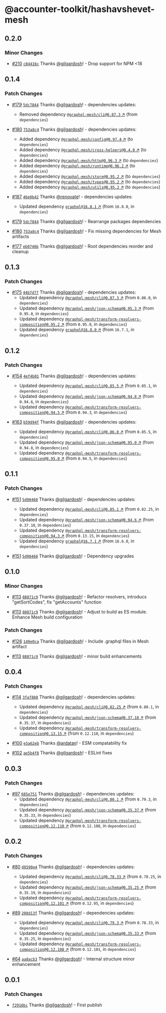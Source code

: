 # @accounter-toolkit/hashavshevet-mesh

## 0.2.0

### Minor Changes

- [#210](https://github.com/gilgardosh/accounter-toolkit/pull/210) [`c84416c`](https://github.com/gilgardosh/accounter-toolkit/commit/c84416cb9c9f501b5f53b039985f5d2b24ea93c2) Thanks [@gilgardosh](https://github.com/gilgardosh)! - Drop support for NPM <18

## 0.1.4

### Patch Changes

- [#179](https://github.com/gilgardosh/accounter-toolkit/pull/179)
  [`5dc7844`](https://github.com/gilgardosh/accounter-toolkit/commit/5dc7844d72b4ce9bfe45402852b5858373a381e6)
  Thanks [@gilgardosh](https://github.com/gilgardosh)! - dependencies updates:

  - Removed dependency
    [`@graphql-mesh/cli@0.87.3` ↗︎](https://www.npmjs.com/package/@graphql-mesh/cli/v/0.87.3) (from
    `dependencies`)

- [#180](https://github.com/gilgardosh/accounter-toolkit/pull/180)
  [`753a8c4`](https://github.com/gilgardosh/accounter-toolkit/commit/753a8c46436c7905b12edc4f9847da900a0b2792)
  Thanks [@gilgardosh](https://github.com/gilgardosh)! - dependencies updates:

  - Added dependency
    [`@graphql-mesh/config@0.97.4` ↗︎](https://www.npmjs.com/package/@graphql-mesh/config/v/0.97.4)
    (to `dependencies`)
  - Added dependency
    [`@graphql-mesh/cross-helpers@0.4.0` ↗︎](https://www.npmjs.com/package/@graphql-mesh/cross-helpers/v/0.4.0)
    (to `dependencies`)
  - Added dependency
    [`@graphql-mesh/http@0.96.3` ↗︎](https://www.npmjs.com/package/@graphql-mesh/http/v/0.96.3) (to
    `dependencies`)
  - Added dependency
    [`@graphql-mesh/runtime@0.96.2` ↗︎](https://www.npmjs.com/package/@graphql-mesh/runtime/v/0.96.2)
    (to `dependencies`)
  - Added dependency
    [`@graphql-mesh/store@0.95.2` ↗︎](https://www.npmjs.com/package/@graphql-mesh/store/v/0.95.2)
    (to `dependencies`)
  - Added dependency
    [`@graphql-mesh/types@0.95.2` ↗︎](https://www.npmjs.com/package/@graphql-mesh/types/v/0.95.2)
    (to `dependencies`)
  - Added dependency
    [`@graphql-mesh/utils@0.95.2` ↗︎](https://www.npmjs.com/package/@graphql-mesh/utils/v/0.95.2)
    (to `dependencies`)

- [#187](https://github.com/gilgardosh/accounter-toolkit/pull/187)
  [`46e0b42`](https://github.com/gilgardosh/accounter-toolkit/commit/46e0b42b2bda020601601338d1ddc79d840eb115)
  Thanks [@renovate](https://github.com/apps/renovate)! - dependencies updates:

  - Updated dependency [`graphql@16.8.1` ↗︎](https://www.npmjs.com/package/graphql/v/16.8.1) (from
    `16.8.0`, in `dependencies`)

- [#179](https://github.com/gilgardosh/accounter-toolkit/pull/179)
  [`5dc7844`](https://github.com/gilgardosh/accounter-toolkit/commit/5dc7844d72b4ce9bfe45402852b5858373a381e6)
  Thanks [@gilgardosh](https://github.com/gilgardosh)! - Rearrange packages dependencies

- [#180](https://github.com/gilgardosh/accounter-toolkit/pull/180)
  [`753a8c4`](https://github.com/gilgardosh/accounter-toolkit/commit/753a8c46436c7905b12edc4f9847da900a0b2792)
  Thanks [@gilgardosh](https://github.com/gilgardosh)! - Fix missing dependencies for Mesh artifacts

- [#177](https://github.com/gilgardosh/accounter-toolkit/pull/177)
  [`eb0746b`](https://github.com/gilgardosh/accounter-toolkit/commit/eb0746b23cf82668dfd3a7443a09de5a9d0be37b)
  Thanks [@gilgardosh](https://github.com/gilgardosh)! - Root dependencies reorder and cleanup

## 0.1.3

### Patch Changes

- [#175](https://github.com/gilgardosh/accounter-toolkit/pull/175)
  [`44b7d77`](https://github.com/gilgardosh/accounter-toolkit/commit/44b7d77049640e6eb11497914b459ec3cf319d9e)
  Thanks [@gilgardosh](https://github.com/gilgardosh)! - dependencies updates:
  - Updated dependency
    [`@graphql-mesh/cli@0.87.3` ↗︎](https://www.npmjs.com/package/@graphql-mesh/cli/v/0.87.3) (from
    `0.86.0`, in `dependencies`)
  - Updated dependency
    [`@graphql-mesh/json-schema@0.95.3` ↗︎](https://www.npmjs.com/package/@graphql-mesh/json-schema/v/0.95.3)
    (from `0.95.0`, in `dependencies`)
  - Updated dependency
    [`@graphql-mesh/transform-resolvers-composition@0.95.2` ↗︎](https://www.npmjs.com/package/@graphql-mesh/transform-resolvers-composition/v/0.95.2)
    (from `0.95.0`, in `dependencies`)
  - Updated dependency [`graphql@16.8.0` ↗︎](https://www.npmjs.com/package/graphql/v/16.8.0) (from
    `16.7.1`, in `dependencies`)

## 0.1.2

### Patch Changes

- [#154](https://github.com/gilgardosh/accounter-toolkit/pull/154)
  [`4ef4b01`](https://github.com/gilgardosh/accounter-toolkit/commit/4ef4b01a5c455a0f00a4f42e0bca30805c75f13b)
  Thanks [@gilgardosh](https://github.com/gilgardosh)! - dependencies updates:

  - Updated dependency
    [`@graphql-mesh/cli@0.85.5` ↗︎](https://www.npmjs.com/package/@graphql-mesh/cli/v/0.85.5) (from
    `0.85.1`, in `dependencies`)
  - Updated dependency
    [`@graphql-mesh/json-schema@0.94.8` ↗︎](https://www.npmjs.com/package/@graphql-mesh/json-schema/v/0.94.8)
    (from `0.94.6`, in `dependencies`)
  - Updated dependency
    [`@graphql-mesh/transform-resolvers-composition@0.94.5` ↗︎](https://www.npmjs.com/package/@graphql-mesh/transform-resolvers-composition/v/0.94.5)
    (from `0.94.3`, in `dependencies`)

- [#163](https://github.com/gilgardosh/accounter-toolkit/pull/163)
  [`b59d94f`](https://github.com/gilgardosh/accounter-toolkit/commit/b59d94fd07dc57063b0661d74da894954e0bc684)
  Thanks [@gilgardosh](https://github.com/gilgardosh)! - dependencies updates:
  - Updated dependency
    [`@graphql-mesh/cli@0.86.0` ↗︎](https://www.npmjs.com/package/@graphql-mesh/cli/v/0.86.0) (from
    `0.85.5`, in `dependencies`)
  - Updated dependency
    [`@graphql-mesh/json-schema@0.95.0` ↗︎](https://www.npmjs.com/package/@graphql-mesh/json-schema/v/0.95.0)
    (from `0.94.8`, in `dependencies`)
  - Updated dependency
    [`@graphql-mesh/transform-resolvers-composition@0.95.0` ↗︎](https://www.npmjs.com/package/@graphql-mesh/transform-resolvers-composition/v/0.95.0)
    (from `0.94.5`, in `dependencies`)

## 0.1.1

### Patch Changes

- [#151](https://github.com/gilgardosh/accounter-toolkit/pull/151)
  [`5d90460`](https://github.com/gilgardosh/accounter-toolkit/commit/5d90460d610113c48d7461eea73a8e5e23e02edc)
  Thanks [@gilgardosh](https://github.com/gilgardosh)! - dependencies updates:

  - Updated dependency
    [`@graphql-mesh/cli@0.85.1` ↗︎](https://www.npmjs.com/package/@graphql-mesh/cli/v/0.85.1) (from
    `0.82.25`, in `dependencies`)
  - Updated dependency
    [`@graphql-mesh/json-schema@0.94.6` ↗︎](https://www.npmjs.com/package/@graphql-mesh/json-schema/v/0.94.6)
    (from `0.37.18`, in `dependencies`)
  - Updated dependency
    [`@graphql-mesh/transform-resolvers-composition@0.94.3` ↗︎](https://www.npmjs.com/package/@graphql-mesh/transform-resolvers-composition/v/0.94.3)
    (from `0.13.15`, in `dependencies`)
  - Updated dependency [`graphql@16.7.1` ↗︎](https://www.npmjs.com/package/graphql/v/16.7.1) (from
    `16.6.0`, in `dependencies`)

- [#151](https://github.com/gilgardosh/accounter-toolkit/pull/151)
  [`5d90460`](https://github.com/gilgardosh/accounter-toolkit/commit/5d90460d610113c48d7461eea73a8e5e23e02edc)
  Thanks [@gilgardosh](https://github.com/gilgardosh)! - Dependency upgrades

## 0.1.0

### Minor Changes

- [#113](https://github.com/gilgardosh/accounter-toolkit/pull/113)
  [`88871c9`](https://github.com/gilgardosh/accounter-toolkit/commit/88871c928457a136c3fcf255c78f216cc4f7d08d)
  Thanks [@gilgardosh](https://github.com/gilgardosh)! - Refactor resolvers, introducs
  "getSortCodes", fix "getAccounts" function

- [#113](https://github.com/gilgardosh/accounter-toolkit/pull/113)
  [`88871c9`](https://github.com/gilgardosh/accounter-toolkit/commit/88871c928457a136c3fcf255c78f216cc4f7d08d)
  Thanks [@gilgardosh](https://github.com/gilgardosh)! - Adjust to build as ES module. Enhance Mesh
  build configuration

### Patch Changes

- [#126](https://github.com/gilgardosh/accounter-toolkit/pull/126)
  [`149e0ca`](https://github.com/gilgardosh/accounter-toolkit/commit/149e0ca31b796c63d4e08729cd931949bc666b50)
  Thanks [@gilgardosh](https://github.com/gilgardosh)! - Include .graphql files in Mesh artifact

- [#113](https://github.com/gilgardosh/accounter-toolkit/pull/113)
  [`88871c9`](https://github.com/gilgardosh/accounter-toolkit/commit/88871c928457a136c3fcf255c78f216cc4f7d08d)
  Thanks [@gilgardosh](https://github.com/gilgardosh)! - minor build enhancements

## 0.0.4

### Patch Changes

- [#114](https://github.com/gilgardosh/accounter-toolkit/pull/114)
  [`3faf888`](https://github.com/gilgardosh/accounter-toolkit/commit/3faf8888ef6921878c086490d6dd517e0d5230d3)
  Thanks [@gilgardosh](https://github.com/gilgardosh)! - dependencies updates:

  - Updated dependency
    [`@graphql-mesh/cli@0.82.25` ↗︎](https://www.npmjs.com/package/@graphql-mesh/cli/v/0.82.25)
    (from `0.80.1`, in `dependencies`)
  - Updated dependency
    [`@graphql-mesh/json-schema@0.37.18` ↗︎](https://www.npmjs.com/package/@graphql-mesh/json-schema/v/0.37.18)
    (from `0.35.37`, in `dependencies`)
  - Updated dependency
    [`@graphql-mesh/transform-resolvers-composition@0.13.15` ↗︎](https://www.npmjs.com/package/@graphql-mesh/transform-resolvers-composition/v/0.13.15)
    (from `0.12.110`, in `dependencies`)

- [#100](https://github.com/gilgardosh/accounter-toolkit/pull/100)
  [`e5a62eb`](https://github.com/gilgardosh/accounter-toolkit/commit/e5a62eb08312845c88d0ac7c35e25795aab6f36f)
  Thanks [@ardatan](https://github.com/ardatan)! - ESM compatability fix

- [#102](https://github.com/gilgardosh/accounter-toolkit/pull/102)
  [`ae5b4f8`](https://github.com/gilgardosh/accounter-toolkit/commit/ae5b4f81e1d78caa4b18d226f835130e753f80f0)
  Thanks [@gilgardosh](https://github.com/gilgardosh)! - ESLint fixes

## 0.0.3

### Patch Changes

- [#97](https://github.com/gilgardosh/accounter-toolkit/pull/97)
  [`685e751`](https://github.com/gilgardosh/accounter-toolkit/commit/685e751eabfc584ddf0d96c96ee1203a3a5f84b5)
  Thanks [@gilgardosh](https://github.com/gilgardosh)! - dependencies updates:
  - Updated dependency
    [`@graphql-mesh/cli@0.80.1` ↗︎](https://www.npmjs.com/package/@graphql-mesh/cli/v/0.80.1) (from
    `0.79.3`, in `dependencies`)
  - Updated dependency
    [`@graphql-mesh/json-schema@0.35.37` ↗︎](https://www.npmjs.com/package/@graphql-mesh/json-schema/v/0.35.37)
    (from `0.35.33`, in `dependencies`)
  - Updated dependency
    [`@graphql-mesh/transform-resolvers-composition@0.12.110` ↗︎](https://www.npmjs.com/package/@graphql-mesh/transform-resolvers-composition/v/0.12.110)
    (from `0.12.108`, in `dependencies`)

## 0.0.2

### Patch Changes

- [#80](https://github.com/gilgardosh/accounter-toolkit/pull/80)
  [`d8590e4`](https://github.com/gilgardosh/accounter-toolkit/commit/d8590e473881e7bd33817d2ee2fdb67141599373)
  Thanks [@gilgardosh](https://github.com/gilgardosh)! - dependencies updates:

  - Updated dependency
    [`@graphql-mesh/cli@0.78.33` ↗︎](https://www.npmjs.com/package/@graphql-mesh/cli/v/0.78.33)
    (from `0.78.25`, in `dependencies`)
  - Updated dependency
    [`@graphql-mesh/json-schema@0.35.25` ↗︎](https://www.npmjs.com/package/@graphql-mesh/json-schema/v/0.35.25)
    (from `0.35.19`, in `dependencies`)
  - Updated dependency
    [`@graphql-mesh/transform-resolvers-composition@0.12.101` ↗︎](https://www.npmjs.com/package/@graphql-mesh/transform-resolvers-composition/v/0.12.101)
    (from `0.12.95`, in `dependencies`)

- [#89](https://github.com/gilgardosh/accounter-toolkit/pull/89)
  [`208d13f`](https://github.com/gilgardosh/accounter-toolkit/commit/208d13fe26273f6ef80bfbc1a62528e06c59cd68)
  Thanks [@gilgardosh](https://github.com/gilgardosh)! - dependencies updates:

  - Updated dependency
    [`@graphql-mesh/cli@0.79.3` ↗︎](https://www.npmjs.com/package/@graphql-mesh/cli/v/0.79.3) (from
    `0.78.33`, in `dependencies`)
  - Updated dependency
    [`@graphql-mesh/json-schema@0.35.33` ↗︎](https://www.npmjs.com/package/@graphql-mesh/json-schema/v/0.35.33)
    (from `0.35.25`, in `dependencies`)
  - Updated dependency
    [`@graphql-mesh/transform-resolvers-composition@0.12.108` ↗︎](https://www.npmjs.com/package/@graphql-mesh/transform-resolvers-composition/v/0.12.108)
    (from `0.12.101`, in `dependencies`)

- [#64](https://github.com/gilgardosh/accounter-toolkit/pull/64)
  [`aa8acb3`](https://github.com/gilgardosh/accounter-toolkit/commit/aa8acb39ed2d21336fcfe45b1b229975ee9d722b)
  Thanks [@gilgardosh](https://github.com/gilgardosh)! - Internal structure minor enhancement

## 0.0.1

### Patch Changes

- [`f2916bc`](https://github.com/gilgardosh/accounter-toolkit/commit/f2916bc3a20aa6028845dd068506b62e319d9546)
  Thanks [@gilgardosh](https://github.com/gilgardosh)! - First publish
